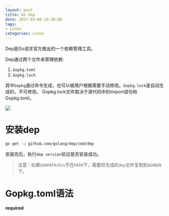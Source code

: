 ```yaml
---
layout: post
title: Go dep
date: 2017-03-08 15:30:00
tags:
- Linux
categories: Linux
---
```



Dep是Go语言官方推出的一个依赖管理工具。

Dep通过两个文件来管理依赖:
1. `Gopkg.toml`
2. `Gopkg.lock`

其中`Gopkg`通过命令生成，也可以被用户根据需要手动修改。`Gopkg.lock`是自动生成的，不可修改。
Gopkg.lock文件取决于源代码中的import语句和Gopkg.toml。

![](https://blog.boatswain.io/img/manage-go-dependencies-using-dep-01.png)

# 安装dep
```bash
go get -u github.com/golang/dep/cmd/dep
```
安装完后，执行`dep version`验证是否安装成功。

> 注意：如果`$GOPATH/bin`不在`PATH`下，需要将生成的`dep`文件复制到`$GOBIN`下。

# Gopkg.toml语法
**required**
